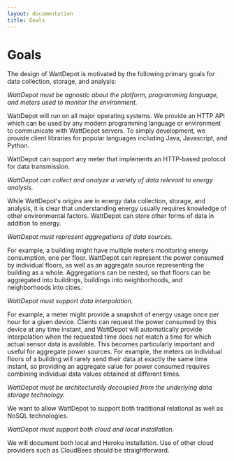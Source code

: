 ```yaml
---
layout: documentation
title: Goals
---
```

# Goals

The design of WattDepot is motivated by the following primary goals for data collection, storage, and analysis:

*WattDepot must be agnostic about the platform, programming language, and meters used to monitor the environment.*

WattDepot will run on all major operating systems. We provide an HTTP API which can be used by any modern programming 
language or environment to communicate with WattDepot servers. To simply development, we provide client libraries for 
popular languages including Java, Javascript, and Python.  

WattDepot can support any meter that implements an HTTP-based protocol for data transmission.

*WattDepot can collect and analyze a variety of data relevant to energy analysis.*

While WattDepot's origins are in energy data collection, storage, and analysis, it is clear that understanding energy 
usually requires knowledge of other environmental factors. WattDepot can store other forms of data in addition to energy. 

*WattDepot must represent aggregations of data sources.*

For example, a building might have multiple meters monitoring energy consumption, one per floor. WattDepot can represent 
the power consumed by individual floors, as well as an aggregate source representing the building as a whole. 
Aggregations can be nested, so that floors can be aggregated into buildings, buildings into neighborhoods, and 
neighborhoods into cities.

*WattDepot must support data interpolation.*

For example, a meter might provide a snapshot of energy usage once per hour for a given device. Clients can request the 
power consumed by this device at any time instant, and WattDepot will automatically provide interpolation when the 
requested time does not match a time for which actual sensor data is available. This becomes particularly important and 
useful for aggregate power sources. For example, the meters on individual floors of a building will rarely send their 
data at exactly the same time instant, so providing an aggregate value for power consumed requires combining individual 
data values obtained at different times.

*WattDepot must be architecturally decoupled from the underlying data storage technology.*

We want to allow WattDepot to support both traditional relational as well as NoSQL technologies.

*WattDepot must support both cloud and local installation.*

We will document both local and Heroku installation.  Use of other cloud providers such as CloudBees should be 
straightforward. 
